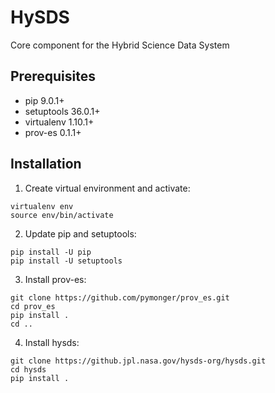 # HySDS
Core component for the Hybrid Science Data System


## Prerequisites

- pip 9.0.1+
- setuptools 36.0.1+
- virtualenv 1.10.1+
- prov-es 0.1.1+


## Installation

1. Create virtual environment and activate:
  ```
  virtualenv env
  source env/bin/activate
  ```

2. Update pip and setuptools:
  ```
  pip install -U pip
  pip install -U setuptools
  ```

3. Install prov-es:
  ```
  git clone https://github.com/pymonger/prov_es.git
  cd prov_es
  pip install .
  cd ..
  ```

4. Install hysds:
  ```
  git clone https://github.jpl.nasa.gov/hysds-org/hysds.git
  cd hysds
  pip install .
  ```
